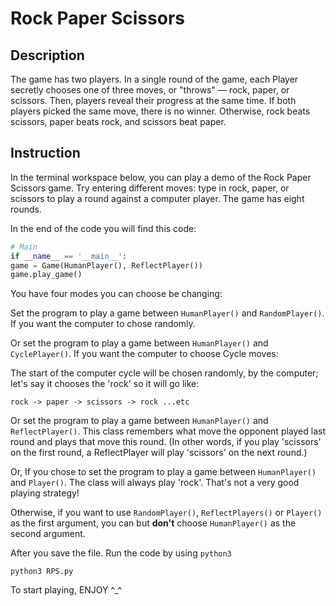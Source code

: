 # Rock Paper Scissors

## Description
The game has two players. In a single round of the game, each Player secretly chooses one of three moves, or "throws" — rock, paper, or scissors. Then, players reveal their progress at the same time. If both players picked the same move, there is no winner. Otherwise, rock beats scissors, paper beats rock, and scissors beat paper.


## Instruction
In the terminal workspace below, you can play a demo of the Rock Paper Scissors game. Try entering different moves: type in rock, paper, or scissors to play a round against a computer player. The game has eight rounds.

In the end of the code you will find this code:

```python
# Main
if __name__ == '__main__':
game = Game(HumanPlayer(), ReflectPlayer())
game.play_game()
```


You have four modes you can choose be changing:


Set the program to play a game between `HumanPlayer()` and `RandomPlayer()`.
If you want the computer to chose randomly.


Or set the program to play a game between `HumanPlayer()` and `CyclePlayer()`.
If you want the computer to choose Cycle moves:


The start of the computer cycle will be chosen randomly, by the computer; 
let's say it chooses the 'rock' so it will go like:

```
rock -> paper -> scissors -> rock ...etc
```


Or set the program to play a game between `HumanPlayer()` and `ReflectPlayer()`. 
This class remembers what move the opponent played last round and plays that move this round. (In other words, if you play 'scissors' on the first round, a ReflectPlayer will play 'scissors' on the next round.)


Or, If you chose to set the program to play a game between `HumanPlayer()` and `Player()`.
The class will always play 'rock'. That's not a very good playing strategy!


Otherwise, if you want to use `RandomPlayer()`, `ReflectPlayers()` or `Player()` as the first argument, you can but
__don't__ choose `HumanPlayer()` as the second argument.


After you save the file. Run the code by using `python3`
```shell
python3 RPS.py
```
To start playing, 
ENJOY ^_^


